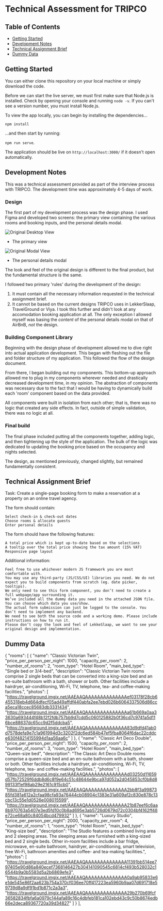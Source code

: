 # Technical Assessment for TRIPCO

## Table of Contents

- [Getting Started](#getting-started)
- [Development Notes](#development-notes)
- [Technical Assignment Brief](#technical-assignment-brief)
- [Dummy Data](#dummy-data)
## Getting Started

You can either clone this repository on your local machine or simply download the code.

Before we can start the live server, we must first make sure that Node.js is installed. Check by opening your console and running `node -v`. If you can't see a version number, you must install Node.js. 

To view the app locally, you can begin by installing the dependencies...

`npm install`

...and then start by running:

`npm run serve`.

The application should be live on `http://localhost:3000/` if it doesn't open automatically.

## Development Notes

This was a technical assessment provided as part of the interview process with TRIPCO. The development time was approximately 4-5 days of work. 

### Design

The first part of my development process was the design phase. I used Figma and developed two screens: the primary view containing the various rooms and booking inputs, and the personal details modal.

![Original Desktop View](https://github.com/zeagle848/TRIPCO-POC/assets/31068439/08377d5c-5141-488d-be6a-e0f468a54790)
  - The primary view

![Original Modal View](https://github.com/zeagle848/TRIPCO-POC/assets/31068439/66767626-ea72-4c79-b66a-fa46b7535c24)
  - The personal details modal

The look and feel of the original design is different to the final product, but the fundamental structure is the same. 

I followed two primary 'rules' during the development of the design: 
1. It must contain all the necessary information requested in the technical assignment brief.
2. It cannot be based on the current designs TRIPCO uses in LekkerSlaap, TravelGround or Viya. I took this further and didn't look at any accomodation booking application at all. The only exception I allowed myself was basing the *content* of the personal details modal on that of AirBnB, *not* the design.

### Building Component Library

Beginning with the design phase of development allowed me to dive right into actual application development. This began with fleshing out the file and folder structure of my application. This followed the flow of the design document. 

From there, I began building out my components. This bottom-up approach allowed me to plug in my components wherever needed and drastically decreased development time, in my opinion. The abstraction of components was necessary due to the fact that I would be having to dynamically build each 'room' component based on the data provided. 

All components were built in isolation from each other; that is, there was no logic that created any side effects. In fact, outside of simple validation, there was no logic at all.

### Final build

The final phase included putting all the components together, adding logic, and then tightening up the style of the application. The bulk of the logic was dedicated to updating the booking price based on the occupancy and nights selected. 

The design, as mentioned previously, changed slightly, but remained fundamentally consistent.

## Technical Assignment Brief

Task: Create a single-page booking form to make a reservation at a property on an online travel agency.

The form should contain:

    Select check-in & check-out dates
    Choose rooms & allocate guests
    Enter personal details

The form should have the following features:

    A total price which is kept up-to-date based on the selections
    A tooltip over the total price showing the tax amount (15% VAT)
    Responsive page layout

Additional information:

    Feel free to use whichever modern JS framework you are most comfortable with.
    You may use any third-party (JS/CSS/UI) libraries you need. We do not expect you to build components from scratch (eg. date picker, tooltips).
    We only need to see this form component, you don’t need to create a full webpage/app surrounding it.
    We’ve included all the dummy data you need in the attached JSON file. You can choose which data you use/show.
    The actual form submission can just be logged to the console. You don’t need to implement any backend.
    We need to see both the source code and a working demo. Please include instructions on how to run it.
    Please don’t copy the look and feel of LekkeSlaap, we want to see your original design and implementation.

## Dummy Data

{
    "rooms": [
        {
            "name": "Classic Victorian Twin",
            "price_per_person_per_night": 1000,
            "capacity_per_room": 2,
            "number_of_rooms": 2,
            "room_type": "Hotel Room",
            "main_bed_type": "Single bed or 3/4-bed",
            "description": "Classic Victorian Twin rooms comprise 2 single beds that can be converted into a king-size bed and an en-suite bathroom with a bath, shower or both. Other facilities include a hairdryer, air-conditioning, Wi-Fi, TV, telephone, tea- and coffee-making facilities.",
            "photos": [
                "https://travelground.imgix.net/AAEAAQAAAAAAAAAAAAAAef03178f28cb6455318eb4d664dfecf05ad49affdf440abfa2ee7ebd026b6064337506d86cca5eca18ccec85683db3331434",
                "https://travelground.imgix.net/AAEAAQAAAAAAAAAAAAAAa61b669a0aa33630a693444f48b12f2fdb757bb9d7cdd5c060125882b0f36cd7c9741a5d116bce88637dc65cc9d2f5ddcba5",
                "https://travelground.imgix.net/AAEAAQAAAAAAAAAAAAAA83d9dfd41ab0d7578defa9e7c1a961994d3c3202f2dc6ed584b47ef5fba8064f6dac22cddce630f48214155994d1aa56aa6c"
            ]
        },
        {
            "name": "Classic Art Deco Double",
            "price_per_person_per_night": 1500,
            "capacity_per_room": 2,
            "number_of_rooms": 3,
            "room_type": "Hotel Room",
            "main_bed_type": "Queen-size bed",
            "description": "The Classic Art Deco Double rooms comprise a queen-size bed and an en-suite bathroom with a bath, shower or both. Other facilities include a hairdryer, air-conditioning, Wi-Fi, TV, telephone, tea- and coffee-making facilities.",
            "photos": [
                "https://travelground.imgix.net/AAEAAQAAAAAAAAAAAAAAd03250d11659d57fb72529f6ddb8d6c8f9e64c51c48644e9bca97d052a2d045853cf0b8d899133f1ef98ab29e2161c915cb0",
                "https://travelground.imgix.net/AAEAAQAAAAAAAAAAAAAA2bb8f3a9987385fd381a612a2cfaa98cfa93a76444cb08904c1383e31a609af2c830e878c13cbc13c55e1d0526e008015599",
                "https://travelground.imgix.net/AAEAAQAAAAAAAAAAAAAA21b87eef6c6aa8b970763a5407e3ed5fd10c0b8ad695e3ab5726d0679d72c0304bf4162ff48e72ce68a80c84054bcd479932"
            ]
        },
        {
            "name": "Luxury Studio",
            "price_per_person_per_night": 2000,
            "capacity_per_room": 4,
            "number_of_rooms": 1,
            "room_type": "Hotel Room",
            "main_bed_type": "King-size bed",
            "description": "The Studio features a combined living area and 2 sleeping areas. The sleeping areas are furnished with a king-sized bed and 2 single beds. Other in-room facilities include a bar fridge, microwave, en-suite bathroom, hairdryer, air-conditioning, smart television, free Wi-Fi, bathroom amenities and coffee- and tea-making facilities.",
            "photos": [
                "https://travelground.imgix.net/AAEAAQAAAAAAAAAAAAAA11391bb514ee797405e90d86a840ecef7368146427b304141090545c6814cf493b528032c16544b9a0b5583d5a2b6869efe3",
                "https://travelground.imgix.net/AAEAAQAAAAAAAAAAAAAA0a9ab95833e6e1de545e86f2aa623b754a370cf036ee70ff417223ea5960b9aa07d691718e59739d8a9df91bd1b871c2a3a3",
                "https://travelground.imgix.net/AAEAAQAAAAAAAAAAAAAA29b270b69fcf36582834fbfa6a0979c144afa89c16c4dbfeb181ca102ebd43c9c50b8674edb66e2deca89367720a39d34827"
            ]
        }
    ],
